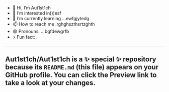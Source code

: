 - 👋 Hi, I’m Aut1st1ch 
- 👀 I’m interested in)))esf
- 🌱 I’m currently learning ...ewfgjytedg
- 📫 How to reach me .rghghszthsrtzghth
- 😄 Pronouns: ...bgfdewgrfb
- ⚡ Fun fact: .
---
Aut1st1ch/Aut1st1ch is a ✨ special ✨ repository because its `README.md` (this file) appears on your GitHub profile.
You can click the Preview link to take a look at your changes.
---
